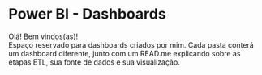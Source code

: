 <h1>Power BI - Dashboards</h1>

Olá! Bem vindos(as)!<br>
Espaço reservado para dashboards criados por mim.
Cada pasta conterá um dashboard diferente, junto com um READ.me explicando sobre as etapas ETL,
sua fonte de dados e sua visualização.


